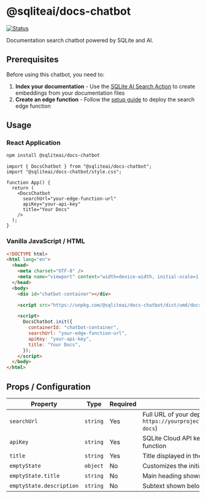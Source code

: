 # @sqliteai/docs-chatbot

[![Status](https://img.shields.io/badge/status-in%20development-yellow)](https://github.com/sqliteai/docs-chatbot)

Documentation search chatbot powered by SQLite and AI.

## Prerequisites

Before using this chatbot, you need to:

1. **Index your documentation** - Use the [SQLite AI Search Action](https://github.com/sqliteai/sqlite-aisearch-action) to create embeddings from your documentation files
2. **Create an edge function** - Follow the [setup guide](https://github.com/sqliteai/sqlite-aisearch-action#create-the-search-edge-function) to deploy the search edge function

## Usage

### React Application

```bash
npm install @sqliteai/docs-chatbot
```

```tsx
import { DocsChatbot } from "@sqliteai/docs-chatbot";
import "@sqliteai/docs-chatbot/style.css";

function App() {
  return (
    <DocsChatbot
      searchUrl="your-edge-function-url"
      apiKey="your-api-key"
      title="Your Docs"
    />
  );
}
```

### Vanilla JavaScript / HTML

```html
<!DOCTYPE html>
<html lang="en">
  <head>
    <meta charset="UTF-8" />
    <meta name="viewport" content="width=device-width, initial-scale=1.0" />
  </head>
  <body>
    <div id="chatbot-container"></div>

    <script src="https://unpkg.com/@sqliteai/docs-chatbot/dist/umd/docs-chatbot.min.js"></script>

    <script>
      DocsChatbot.init({
        containerId: "chatbot-container",
        searchUrl: "your-edge-function-url",
        apiKey: "your-api-key",
        title: "Your Docs",
      });
    </script>
  </body>
</html>
```

## Props / Configuration

| Property                 | Type     | Required | Description                                                                                                                |
| ------------------------ | -------- | -------- | -------------------------------------------------------------------------------------------------------------------------- |
| `searchUrl`              | `string` | Yes      | Full URL of your deployed SQLite Cloud edge function (e.g., `https://yourproject.sqlite.cloud/v2/functions/aisearch-docs`) |
| `apiKey`                 | `string` | Yes      | SQLite Cloud API key with permissions to execute the edge function                                                         |
| `title`                  | `string` | Yes      | Title displayed in the chatbot header                                                                                      |
| `emptyState`             | `object` | No       | Customizes the initial empty state of the chatbot                                                                          |
| `emptyState.title`       | `string` | No       | Main heading shown before the first message                                                                                |
| `emptyState.description` | `string` | No       | Subtext shown below the empty state title                                                                                  |
